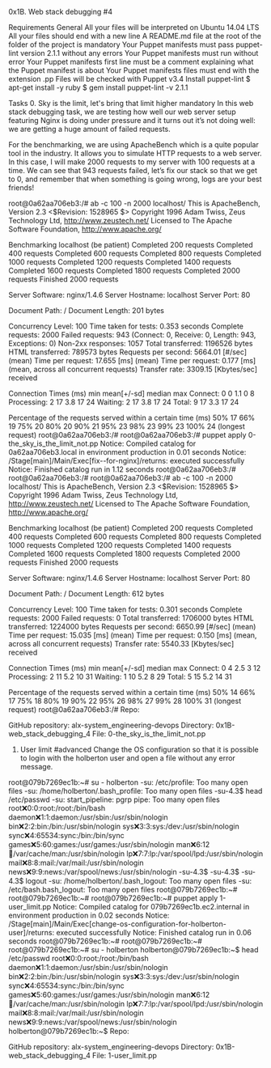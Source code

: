 0x1B. Web stack debugging #4

Requirements
General
All your files will be interpreted on Ubuntu 14.04 LTS
All your files should end with a new line
A README.md file at the root of the folder of the project is mandatory
Your Puppet manifests must pass puppet-lint version 2.1.1 without any errors
Your Puppet manifests must run without error
Your Puppet manifests first line must be a comment explaining what the Puppet manifest is about
Your Puppet manifests files must end with the extension .pp
Files will be checked with Puppet v3.4
Install puppet-lint
$ apt-get install -y ruby
$ gem install puppet-lint -v 2.1.1

Tasks
0. Sky is the limit, let's bring that limit higher
mandatory
In this web stack debugging task, we are testing how well our web server setup featuring Nginx is doing under pressure and it turns out it’s not doing well: we are getting a huge amount of failed requests.

For the benchmarking, we are using ApacheBench which is a quite popular tool in the industry. It allows you to simulate HTTP requests to a web server. In this case, I will make 2000 requests to my server with 100 requests at a time. We can see that 943 requests failed, let’s fix our stack so that we get to 0, and remember that when something is going wrong, logs are your best friends!

root@0a62aa706eb3:/# ab -c 100 -n 2000 localhost/
This is ApacheBench, Version 2.3 <$Revision: 1528965 $>
Copyright 1996 Adam Twiss, Zeus Technology Ltd, http://www.zeustech.net/
Licensed to The Apache Software Foundation, http://www.apache.org/

Benchmarking localhost (be patient)
Completed 200 requests
Completed 400 requests
Completed 600 requests
Completed 800 requests
Completed 1000 requests
Completed 1200 requests
Completed 1400 requests
Completed 1600 requests
Completed 1800 requests
Completed 2000 requests
Finished 2000 requests


Server Software:        nginx/1.4.6
Server Hostname:        localhost
Server Port:            80

Document Path:          /
Document Length:        201 bytes

Concurrency Level:      100
Time taken for tests:   0.353 seconds
Complete requests:      2000
Failed requests:        943
   (Connect: 0, Receive: 0, Length: 943, Exceptions: 0)
Non-2xx responses:      1057
Total transferred:      1196526 bytes
HTML transferred:       789573 bytes
Requests per second:    5664.01 [#/sec] (mean)
Time per request:       17.655 [ms] (mean)
Time per request:       0.177 [ms] (mean, across all concurrent requests)
Transfer rate:          3309.15 [Kbytes/sec] received

Connection Times (ms)
              min  mean[+/-sd] median   max
Connect:        0    0   1.1      0       8
Processing:     2   17   3.8     17      24
Waiting:        2   17   3.8     17      24
Total:          9   17   3.3     17      24

Percentage of the requests served within a certain time (ms)
  50%     17
  66%     19
  75%     20
  80%     20
  90%     21
  95%     23
  98%     23
  99%     23
 100%     24 (longest request)
root@0a62aa706eb3:/#
root@0a62aa706eb3:/# puppet apply 0-the_sky_is_the_limit_not.pp
Notice: Compiled catalog for 0a62aa706eb3.local in environment production in 0.01 seconds
Notice: /Stage[main]/Main/Exec[fix--for-nginx]/returns: executed successfully
Notice: Finished catalog run in 1.12 seconds
root@0a62aa706eb3:/#
root@0a62aa706eb3:/#
root@0a62aa706eb3:/# ab -c 100 -n 2000 localhost/
This is ApacheBench, Version 2.3 <$Revision: 1528965 $>
Copyright 1996 Adam Twiss, Zeus Technology Ltd, http://www.zeustech.net/
Licensed to The Apache Software Foundation, http://www.apache.org/

Benchmarking localhost (be patient)
Completed 200 requests
Completed 400 requests
Completed 600 requests
Completed 800 requests
Completed 1000 requests
Completed 1200 requests
Completed 1400 requests
Completed 1600 requests
Completed 1800 requests
Completed 2000 requests
Finished 2000 requests


Server Software:        nginx/1.4.6
Server Hostname:        localhost
Server Port:            80

Document Path:          /
Document Length:        612 bytes

Concurrency Level:      100
Time taken for tests:   0.301 seconds
Complete requests:      2000
Failed requests:        0
Total transferred:      1706000 bytes
HTML transferred:       1224000 bytes
Requests per second:    6650.99 [#/sec] (mean)
Time per request:       15.035 [ms] (mean)
Time per request:       0.150 [ms] (mean, across all concurrent requests)
Transfer rate:          5540.33 [Kbytes/sec] received

Connection Times (ms)
              min  mean[+/-sd] median   max
Connect:        0    4   2.5      3      12
Processing:     2   11   5.2     10      31
Waiting:        1   10   5.2      8      29
Total:          5   15   5.2     14      31

Percentage of the requests served within a certain time (ms)
  50%     14
  66%     17
  75%     18
  80%     19
  90%     22
  95%     26
  98%     27
  99%     28
 100%     31 (longest request)
root@0a62aa706eb3:/#
Repo:

GitHub repository: alx-system_engineering-devops
Directory: 0x1B-web_stack_debugging_4
File: 0-the_sky_is_the_limit_not.pp
   
1. User limit
#advanced
Change the OS configuration so that it is possible to login with the holberton user and open a file without any error message.

root@079b7269ec1b:~# su - holberton
-su: /etc/profile: Too many open files
-su: /home/holberton/.bash_profile: Too many open files
-su-4.3$ head /etc/passwd
-su: start_pipeline: pgrp pipe: Too many open files
root:x:0:0:root:/root:/bin/bash
daemon:x:1:1:daemon:/usr/sbin:/usr/sbin/nologin
bin:x:2:2:bin:/bin:/usr/sbin/nologin
sys:x:3:3:sys:/dev:/usr/sbin/nologin
sync:x:4:65534:sync:/bin:/bin/sync
games:x:5:60:games:/usr/games:/usr/sbin/nologin
man:x:6:12:man:/var/cache/man:/usr/sbin/nologin
lp:x:7:7:lp:/var/spool/lpd:/usr/sbin/nologin
mail:x:8:8:mail:/var/mail:/usr/sbin/nologin
news:x:9:9:news:/var/spool/news:/usr/sbin/nologin
-su-4.3$
-su-4.3$
-su-4.3$ logout
-su: /home/holberton/.bash_logout: Too many open files
-su: /etc/bash.bash_logout: Too many open files
root@079b7269ec1b:~#
root@079b7269ec1b:~#
root@079b7269ec1b:~# puppet apply 1-user_limit.pp
Notice: Compiled catalog for 079b7269ec1b.ec2.internal in environment production in 0.02 seconds
Notice: /Stage[main]/Main/Exec[change-os-configuration-for-holberton-user]/returns: executed successfully
Notice: Finished catalog run in 0.06 seconds
root@079b7269ec1b:~#
root@079b7269ec1b:~#
root@079b7269ec1b:~# su - holberton
holberton@079b7269ec1b:~$ head /etc/passwd
root:x:0:0:root:/root:/bin/bash
daemon:x:1:1:daemon:/usr/sbin:/usr/sbin/nologin
bin:x:2:2:bin:/bin:/usr/sbin/nologin
sys:x:3:3:sys:/dev:/usr/sbin/nologin
sync:x:4:65534:sync:/bin:/bin/sync
games:x:5:60:games:/usr/games:/usr/sbin/nologin
man:x:6:12:man:/var/cache/man:/usr/sbin/nologin
lp:x:7:7:lp:/var/spool/lpd:/usr/sbin/nologin
mail:x:8:8:mail:/var/mail:/usr/sbin/nologin
news:x:9:9:news:/var/spool/news:/usr/sbin/nologin
holberton@079b7269ec1b:~$
Repo:

GitHub repository: alx-system_engineering-devops
Directory: 0x1B-web_stack_debugging_4
File: 1-user_limit.pp
   
